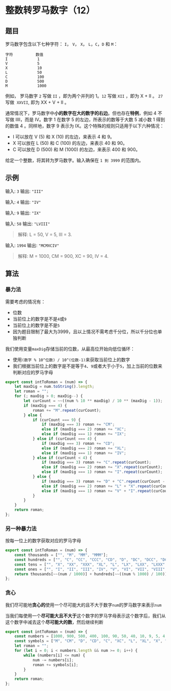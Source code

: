 # 整数转罗马数字（12）

## 题目

罗马数字包含以下七种字符： `I`， `V`， `X`， `L`，`C`，`D` 和 `M`：

```
字符          数值
I             1
V             5
X             10
L             50
C             100
D             500
M             1000
```

例如， 罗马数字 `2` 写做 `II` ，即为两个并列的 1。`12` 写做 `XII` ，即为 X + II 。 `27` 写做  `XXVII`, 即为 XX + V + II 。

通常情况下，罗马数字中**小的数字在大的数字的右边**。但也存在**特例**，例如 4 不写做 IIII，而是 IV。数字 1 在数字 5 的左边，所表示的数等于大数 5 减小数 1 得到的数值 4 。同样地，数字 9 表示为 IX。这个特殊的规则只适用于以下六种情况：

- I 可以放在 V (5) 和 X (10) 的左边，来表示 4 和 9。
- X 可以放在 L (50) 和 C (100) 的左边，来表示 40 和 90。 
- C 可以放在 D (500) 和 M (1000) 的左边，来表示 400 和 900。

给定一个整数，将其转为罗马数字。输入确保在 `1 到 3999` 的范围内。

## 示例

输入: `3`
输出: `"III"`

输入: `4`
输出: `"IV"`

输入: `9`
输出: `"IX"`

输入: `58`
输出: `"LVIII"`
> 解释: L = 50, V = 5, III = 3.

输入: `1994`
输出: `"MCMXCIV"`
> 解释: M = 1000, CM = 900, XC = 90, IV = 4.

## 算法

### 暴力法

需要考虑的情况有：

- 位数
- 当前位上的数字是不是`4`或`9`
- 当前位上的数字是不是`5`
- 因为题目限制了最大为3999，且以上情况不需考虑千分位，所以千分位也单独判断

我们使用变量`maxDig`存储当前的位数，从最高位开始向低位循环：

- 使用`(数字 % 10^位数) / 10^(位数-1)`来获取当前位上的数字
- 我们根据当前位上的数字是不是等于`4`、`9`或者大于小于`5`，加上当前的位数来判断对应的罗马字母

```js
export const intToRoman = (num) => {
	let maxDig = num.toString().length;
	let roman = "";
	for (; maxDig > 0; maxDig--) {
		let curCount = ~~((num % 10 ** maxDig) / 10 ** (maxDig - 1));
		if (maxDig === 4) {
			roman += "M".repeat(curCount);
		} else {
			if (curCount === 9) {
				if (maxDig === 3) roman += "CM";
				else if (maxDig === 2) roman += "XC";
				else if (maxDig === 1) roman += "IX";
			} else if (curCount === 4) {
				if (maxDig === 3) roman += "CD";
				else if (maxDig === 2) roman += "XL";
				else if (maxDig === 1) roman += "IV";
			} else if (curCount < 4) {
				if (maxDig === 3) roman += "C".repeat(curCount);
				else if (maxDig === 2) roman += "X".repeat(curCount);
				else if (maxDig === 1) roman += "I".repeat(curCount);
			} else {
				if (maxDig === 3) roman += "D" + "C".repeat(curCount - 5);
				else if (maxDig === 2) roman += "L" + "X".repeat(curCount - 5);
				else if (maxDig === 1) roman += "V" + "I".repeat(curCount - 5);
			}
		}
	}
	return roman;
};
```

### 另一种暴力法

按每一位上的数字获取对应的罗马字母

```js
export const intToRoman = (num) => {
	const thousands = ["", "M", "MM", "MMM"];
	const hundreds = ["", "C", "CC", "CCC", "CD", "D", "DC", "DCC", "DCCC", "CM"];
	const tens = ["", "X", "XX", "XXX", "XL", "L", "LX", "LXX", "LXXX", "XC"];
	const ones = ["", "I", "II", "III", "IV", "V", "VI", "VII", "VIII", "IX"];
	return thousands[~~(num / 1000)] + hundreds[~~((num % 1000) / 100)] + tens[~~((num % 100) / 10)] + ones[~~(num % 10)];
};
```

### 贪心

我们尽可能地**贪心的**使用一个尽可能大的且不大于数字`num`的罗马数字来表示`num`

当我们每使用一个**尽可能大且不大于**这个数字的罗马字母表示这个数字后，我们从这个数字中减去这个**尽可能大的数**，然后继续判断

```js
export const intToRoman = (num) => {
	const numbers = [1000, 900, 500, 400, 100, 90, 50, 40, 10, 9, 5, 4, 1];
	const symbols = ["M", "CM", "D", "CD", "C", "XC", "L", "XL", "X", "IX", "V", "IV", "I"];
	let roman = "";
	for (let i = 0; i < numbers.length && num >= 0; i++) {
		while (numbers[i] <= num) {
			num -= numbers[i];
			roman += symbols[i];
		}
	}
	return roman;
};
```